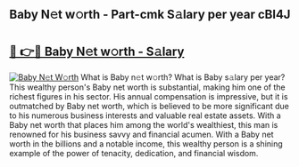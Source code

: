 ## Baby N𝚎t w𝚘rth - Part-cmk S𝚊lary per year cBl4J

# <h2><a href="http://gc2twz.nevu.top/?p=Baby">🔗 👉🔴 Baby N𝚎t w𝚘rth - S𝚊lary</a></h2>

[![Baby N𝚎t W𝚘rth](https://i.imgur.com/Oavwk0R.jpeg)](http://gc2twz.nevu.top/?p=Baby)
What is Baby n𝚎t w𝚘rth? What is Baby s𝚊lary per year?
This wealthy person's Baby net worth is substantial, making him one of the richest figures in his sector. His annual compensation is impressive, but it is outmatched by Baby net worth, which is believed to be more significant due to his numerous business interests and valuable real estate assets. With a Baby net worth that places him among the world's wealthiest, this man is renowned for his business savvy and financial acumen. With a Baby net worth in the billions and a notable income, this wealthy person is a shining example of the power of tenacity, dedication, and financial wisdom.
